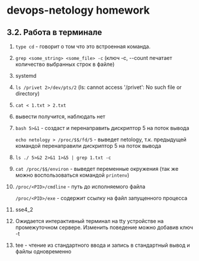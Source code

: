 # devops-netology homework
## 3.2. Работа в терминале 

1. `type cd` - говорит о том что это встроенная команда.

2. `grep <some_string> <some_file> -c` (ключ -c, --count печатает количество выбранных строк в файле)

3. systemd

4. `ls /privet 2>/dev/pts/2` (ls: cannot access '/privet': No such file or directory)

5. `cat < 1.txt > 2.txt`

6. вывести получится, наблюдать нет

7. `bash 5>&1` - создаст и перенаправить дискриптор 5 на поток вывода

    `echo netology > /proc/$$/fd/5` -  выведет netology, т.к. предыдущей командой перенаправили дискриптор 5 на поток вывода

8. `ls ./ 5>&2 2>&1 1>&5 | grep 1.txt -c` 

9. `cat /proc/$$/environ` - выведет переменные окружения (так же можно воспользоваться командой `printenv`)

10. `/proc/<PID>/cmdline` - путь до исполняемого файла

    `/proc/<PID>/exe` - содержит ссылку на файл запущенного процесса

11. sse4_2

12. Ожидается интерактивный терминал на tty устройстве на промежуточном сервере. Изменить поведение можно добавив ключ -t

13. tee - чтение из стандартного ввода и запись в стандартный вывод и файлы одновременно